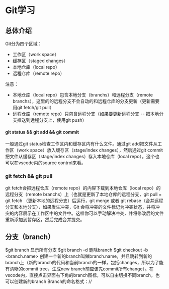 # Git学习

## 总体介绍
Git分为四个区域：
- 工作区（work space）
- 缓存区（staged changes）
- 本地仓库（local repo）
- 远程仓库（remote repo）

注意：
- 本地仓库（local repo）包含本地分支（branchs）和远程分支（remote branchs），这里的的远程分支不会自动的和远程仓库的分支更新（更新需要用git fetch/git pull）
- 远程仓库（remote repo）只包含远程分支（如果要更新远程分支 -- 把本地分支推送到远程分支上，使用git push）

#### git status && git add && git commit
一般通过git status检查工作区内和缓存区内有什么文件。通过git add把文件从工作区（work space）放入缓存区（stage/index changes），然后通过git commit把文件从缓存区（stage/index changes）存入本地仓库（local repo）。这个也可以在vscode内的source control来看。

### git fetch && git pull
git fetch会把远程仓库（remote repo）的内容下载到本地仓库（local repo）的远程分支（remote branchs）上（也就是更新了本地仓库的远程分支，git pull = git fetch （更新本地的远程分支）后运行，git merge 或者 git rebase（合并远程分支和本地分支），如果发生冲突，Git 会将冲突的文件标记为冲突状态，并将冲突的内容展示在工作区中的文件中。这样你可以手动解决冲突，并将修改后的文件重新添加到暂存区，然后完成合并提交。


## 分支（branch）
$git branch 显示所有分支
$git branch -d 删除branch
$git checkout -b <branch.name> 创建一个新的branch叫做branch.name，并且跳转到新的branch上（新的branch的代码和当前branch的一样，包括changes，所以为了能有清晰的commit tree，生成new branch前应该先commit所有change）。在vscode内，直接点击界面右下角的branch图标，可以自由切换不同branch，也可以创建新的branch
Branch的命名格式：<type>/<ticket-number>/<title> 例如： feat/JR-101/create-header-for-home-page
$git checkout <branch.name>  可以切换到目标branch

## 抽屉功能（stash）
git stash 命令的作用是将当前工作目录的修改内容（包括已跟踪和未跟踪的文件 -- 也就是工作区的修改和缓存区的修改）暂时保存起来，然后将工作目录恢复到一个干净的状态，以便你可以切换到其他分支或者处理其他任务。
$git stash list
$git stash save ‘add file2’ 把track文件的改动暂时存储起来。
$git stash pop 弹出最近抽屉内的代码

## 如何merge branch

我们到master-branch上，然后输入$git merge <target.branch.name>，我们就把<target.branch.name> merge到master-branch上了


### 常用命令

$git log 列出所有commit的记录
$git log —all —decorate — online —graph
$git stash 暂时存储变化内容 （$git stash list / $git stash pop /$git apply -index)
$git checkout 清除所有变化（包括文件添加的内容或者删除的内容）
$git clean -f 清除所有添加的文件（主要指untrick的文件）
$git revert <commit id> 这里Git会清除对应commit id的文件变化，同时生成一个新的commit 
$git reset <commit id> 这里Git会把commit id这个commit之后的所有commit全部删除，所以这个操作非常危险，一般不要做。


### 常见问题解决方案：

#### 误删：
- 本身checkout就是还原到最近commit的版本，所以当我们误删了文件x后，我们可以用git checkout — <x>就可以让文件重新还原。
#### 没有add前：
- 我们用git checkout — <file.name> 把撤销工作区某个文件的改动（或者在source control内的changes点击discard change）
#### 没有commit前：
- 我们用git reset head <file.name> 我们可以把文件从缓存区（staged change)放回到工作区(changes)。（或者在source control内的staged changes点击减号（➖））。
#### 已经commit后：
- $git reset HEAD^回退到上个版本，内容回到工作区 (感觉这个好用一点）
- $git reset —soft HEAD~1 回退到上个版本，内容回到staged changes
- $git reset —hard HEAD~1 回退到上个版本，改变的内容清空
- $git reset <commit.ID> 回退到指定版本，改变的内容清空

#### 如何在把本地的repo链接到自己的GitHub，然后push？

比如你打算上传一个 本地project：my-project

1, 在Github上，建一个new repo（最好跟自己本地的文件同名：my-project）

2, 在本地（local）设备上
  1. cd my-project
  2. git init
  3. git add .
  4. git commit -m 'first commit'
  5. git remote add origin https://github.com/<your GitHub Acount>/my-project
  6. git push origin main